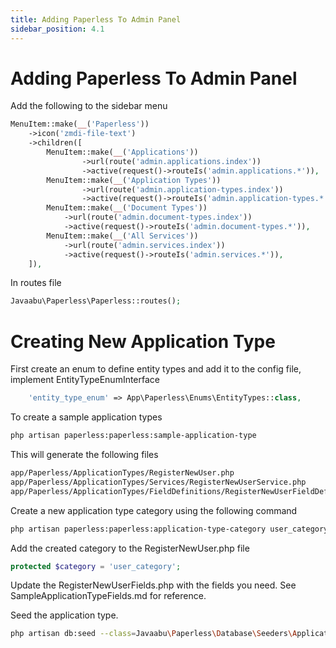 ```yaml
---
title: Adding Paperless To Admin Panel
sidebar_position: 4.1
---
```


# Adding Paperless To Admin Panel

Add the following to the sidebar menu

```php
MenuItem::make(__('Paperless'))
    ->icon('zmdi-file-text')
    ->children([
        MenuItem::make(__('Applications'))
                ->url(route('admin.applications.index'))
                ->active(request()->routeIs('admin.applications.*')),
        MenuItem::make(__('Application Types'))
                ->url(route('admin.application-types.index'))
                ->active(request()->routeIs('admin.application-types.*')),
        MenuItem::make(__('Document Types'))
            ->url(route('admin.document-types.index'))
            ->active(request()->routeIs('admin.document-types.*')),
        MenuItem::make(__('All Services'))
            ->url(route('admin.services.index'))
            ->active(request()->routeIs('admin.services.*')),
    ]),
```

In routes file

```php
Javaabu\Paperless\Paperless::routes();
```

# Creating New Application Type

First create an enum to define entity types and add it to the config file, implement EntityTypeEnumInterface

```php
    'entity_type_enum' => App\Paperless\Enums\EntityTypes::class,
```

To create a sample application types

```bash
php artisan paperless:paperless:sample-application-type
```

This will generate the following files

```bash
app/Paperless/ApplicationTypes/RegisterNewUser.php
app/Paperless/ApplicationTypes/Services/RegisterNewUserService.php
app/Paperless/ApplicationTypes/FieldDefinitions/RegisterNewUserFieldDefinitions.php
```

Create a new application type category using the following command

```bash
php artisan paperless:paperless:application-type-category user_category
```

Add the created category to the RegisterNewUser.php file

```php
protected $category = 'user_category';
```

Update the RegisterNewUserFields.php with the fields you need. See SampleApplicationTypeFields.md for reference.

Seed the application type.

```bash
php artisan db:seed --class=Javaabu\Paperless\Database\Seeders\ApplicationTypesSeeder
```
